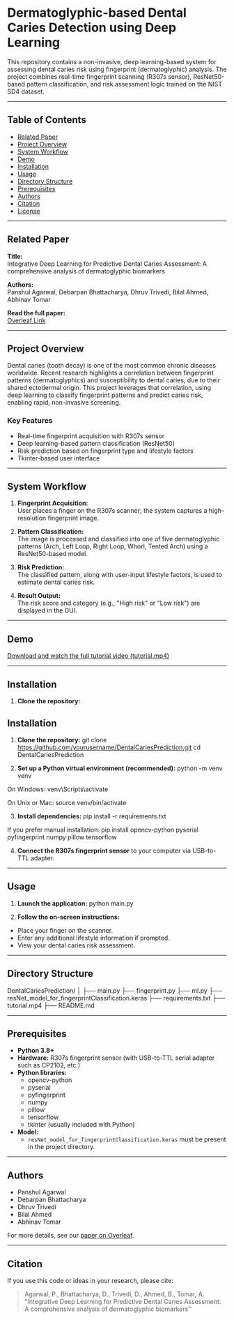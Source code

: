 # Dermatoglyphic-based Dental Caries Detection using Deep Learning

This repository contains a non-invasive, deep learning-based system for assessing dental caries risk using fingerprint (dermatoglyphic) analysis. The project combines real-time fingerprint scanning (R307s sensor), ResNet50-based pattern classification, and risk assessment logic trained on the NIST SD4 dataset.

---

## Table of Contents

- [Related Paper](#related-paper)
- [Project Overview](#project-overview)
- [System Workflow](#system-workflow)
- [Demo](#demo)
- [Installation](#installation)
- [Usage](#usage)
- [Directory Structure](#directory-structure)
- [Prerequisites](#prerequisites)
- [Authors](#authors)
- [Citation](#citation)
- [License](#license)

---

## Related Paper

**Title:**  
Integrative Deep Learning for Predictive Dental Caries Assessment: A comprehensive analysis of dermatoglyphic biomarkers

**Authors:**  
Panshul Agarwal, Debarpan Bhattacharya, Dhruv Trivedi, Bilal Ahmed, Abhinav Tomar

**Read the full paper:**  
[Overleaf Link](https://www.overleaf.com/read/gzjnfpkxcjxn#39e715)

---
## Project Overview

Dental caries (tooth decay) is one of the most common chronic diseases worldwide. Recent research highlights a correlation between fingerprint patterns (dermatoglyphics) and susceptibility to dental caries, due to their shared ectodermal origin. This project leverages that correlation, using deep learning to classify fingerprint patterns and predict caries risk, enabling rapid, non-invasive screening.

### Key Features

- Real-time fingerprint acquisition with R307s sensor
- Deep learning-based pattern classification (ResNet50)
- Risk prediction based on fingerprint type and lifestyle factors
- Tkinter-based user interface

---

## System Workflow

1. **Fingerprint Acquisition:**  
   User places a finger on the R307s scanner; the system captures a high-resolution fingerprint image.

2. **Pattern Classification:**  
   The image is processed and classified into one of five dermatoglyphic patterns (Arch, Left Loop, Right Loop, Whorl, Tented Arch) using a ResNet50-based model.

3. **Risk Prediction:**  
   The classified pattern, along with user-input lifestyle factors, is used to estimate dental caries risk.

4. **Result Output:**  
   The risk score and category (e.g., "High risk" or "Low risk") are displayed in the GUI.

---

## Demo

[Download and watch the full tutorial video (tutorial.mp4)](tutorial.mp4)

---

## Installation

1. **Clone the repository:**
## Installation

1. **Clone the repository:**
git clone https://github.com/yourusername/DentalCariesPrediction.git
cd DentalCariesPrediction



2. **Set up a Python virtual environment (recommended):**
python -m venv venv

On Windows:
venv\Scripts\activate

On Unix or Mac:
source venv/bin/activate



3. **Install dependencies:**
pip install -r requirements.txt


If you prefer manual installation:
pip install opencv-python pyserial pyfingerprint numpy pillow tensorflow



4. **Connect the R307s fingerprint sensor** to your computer via USB-to-TTL adapter.

---

## Usage

1. **Launch the application:**
python main.py


2. **Follow the on-screen instructions:**
- Place your finger on the scanner.
- Enter any additional lifestyle information if prompted.
- View your dental caries risk assessment.

---

## Directory Structure

DentalCariesPrediction/
│
├── main.py
├── fingerprint.py
├── ml.py
├── resNet_model_for_fingerprintClassification.keras
├── requirements.txt
├── tutorial.mp4
├── README.md



---

## Prerequisites

- **Python 3.8+**
- **Hardware:** R307s fingerprint sensor (with USB-to-TTL serial adapter such as CP2102, etc.)
- **Python libraries:**
  - opencv-python
  - pyserial
  - pyfingerprint
  - numpy
  - pillow
  - tensorflow
  - tkinter (usually included with Python)
- **Model:**  
  - `resNet_model_for_fingerprintClassification.keras` must be present in the project directory.

---


## Authors

- Panshul Agarwal
- Debarpan Bhattacharya
- Dhruv Trivedi
- Bilal Ahmed
- Abhinav Tomar

For more details, see our [paper on Overleaf](https://www.overleaf.com/read/gzjnfpkxcjxn#39e715).

---

## Citation

If you use this code or ideas in your research, please cite:
> Agarwal, P., Bhattacharya, D., Trivedi, D., Ahmed, B., Tomar, A.  
> "Integrative Deep Learning for Predictive Dental Caries Assessment: A comprehensive analysis of dermatoglyphic biomarkers"
